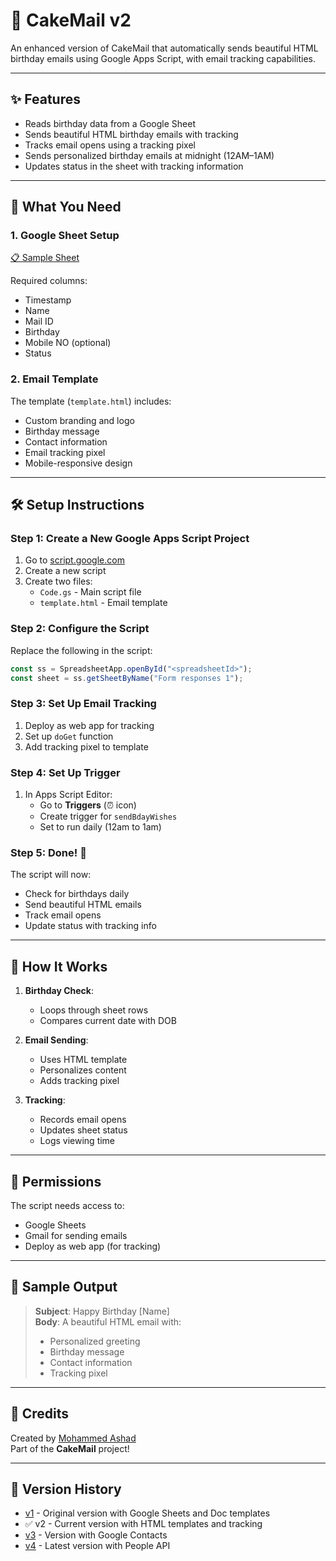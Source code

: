# 🎂 CakeMail v2

An enhanced version of CakeMail that automatically sends beautiful HTML birthday emails using Google Apps Script, with email tracking capabilities.

---

## ✨ Features

- Reads birthday data from a Google Sheet
- Sends beautiful HTML birthday emails with tracking
- Tracks email opens using a tracking pixel
- Sends personalized birthday emails at midnight (12AM–1AM)
- Updates status in the sheet with tracking information

---

## 📁 What You Need

### 1. Google Sheet Setup

[📋 Sample Sheet](https://docs.google.com/spreadsheets/d/1CjCzzu-bKQw4tVEWIVJycJeNhwYwbQVr1ZmICNRUB1o/edit?gid=538178223#gid=538178223)

Required columns:

- Timestamp
- Name
- Mail ID
- Birthday
- Mobile NO (optional)
- Status

### 2. Email Template

The template (`template.html`) includes:

- Custom branding and logo
- Birthday message
- Contact information
- Email tracking pixel
- Mobile-responsive design

---

## 🛠️ Setup Instructions

### Step 1: Create a New Google Apps Script Project

1. Go to [script.google.com](https://script.google.com)
2. Create a new script
3. Create two files:
   - `Code.gs` - Main script file
   - `template.html` - Email template

### Step 2: Configure the Script

Replace the following in the script:

```js
const ss = SpreadsheetApp.openById("<spreadsheetId>");
const sheet = ss.getSheetByName("Form responses 1");
```

### Step 3: Set Up Email Tracking

1. Deploy as web app for tracking
2. Set up `doGet` function
3. Add tracking pixel to template

### Step 4: Set Up Trigger

1. In Apps Script Editor:
   - Go to **Triggers** (⏰ icon)
   - Create trigger for `sendBdayWishes`
   - Set to run daily (12am to 1am)

### Step 5: Done! 🎉

The script will now:

- Check for birthdays daily
- Send beautiful HTML emails
- Track email opens
- Update status with tracking info

---

## 🧠 How It Works

1. **Birthday Check**:

   - Loops through sheet rows
   - Compares current date with DOB

2. **Email Sending**:

   - Uses HTML template
   - Personalizes content
   - Adds tracking pixel

3. **Tracking**:
   - Records email opens
   - Updates sheet status
   - Logs viewing time

---

## 🔐 Permissions

The script needs access to:

- Google Sheets
- Gmail for sending emails
- Deploy as web app (for tracking)

---

## 🧪 Sample Output

> **Subject**: Happy Birthday [Name]  
> **Body**: A beautiful HTML email with:
>
> - Personalized greeting
> - Birthday message
> - Contact information
> - Tracking pixel

---

## 💬 Credits

Created by [Mohammed Ashad](https://github.com/e-labinnovations)  
Part of the **CakeMail** project!

---

## 🔄 Version History

- [v1](../v1/README.md) - Original version with Google Sheets and Doc templates
- ✅ v2 - Current version with HTML templates and tracking
- [v3](../v3/README.md) - Version with Google Contacts
- [v4](../v4/README.md) - Latest version with People API
